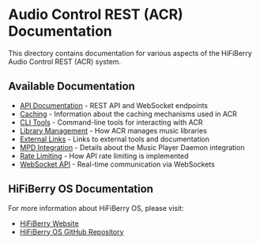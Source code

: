 # Audio Control REST (ACR) Documentation

This directory contains documentation for various aspects of the HiFiBerry Audio Control REST (ACR) system.

## Available Documentation

- [API Documentation](api.md) - REST API and WebSocket endpoints
- [Caching](caching.md) - Information about the caching mechanisms used in ACR
- [CLI Tools](cli_tools.md) - Command-line tools for interacting with ACR
- [Library Management](library.md) - How ACR manages music libraries
- [External Links](links.md) - Links to external tools and documentation
- [MPD Integration](mpd.md) - Details about the Music Player Daemon integration
- [Rate Limiting](rate_limiting.md) - How API rate limiting is implemented
- [WebSocket API](websocket.md) - Real-time communication via WebSockets

## HiFiBerry OS Documentation

For more information about HiFiBerry OS, please visit:
- [HiFiBerry Website](https://www.hifiberry.com/)
- [HiFiBerry OS GitHub Repository](https://github.com/hifiberry/hifiberry-os)
